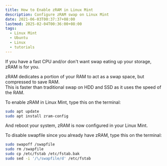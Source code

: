 ```yaml
---
title: How to Enable zRAM in Linux Mint
description: Configure zRAM swap on Linux Mint
date: 2021-06-03T00:37:37+08:00
lastmod: 2025-02-04T00:36:00+08:00
tags:
  - Linux Mint
  - Ubuntu
  - Linux
  - tutorials
---
```

If you have a fast CPU and/or don't want swap eating up your storage, zRAM is for you.

zRAM dedicates a portion of your RAM to act as a swap space, but compressed to save RAM.\
This is faster than traditional swap on HDD and SSD as it uses the speed of the RAM.

To enable zRAM in Linux Mint, type this on the terminal:

```sh
sudo apt update
sudo apt install zram-config
```

And reboot your system, zRAM is now configured in your Linux Mint.

To disable swapfile since you already have zRAM, type this on the terminal:

```sh
sudo swapoff /swapfile
sudo rm /swapfile
sudo cp /etc/fstab /etc/fstab.bak
sudo sed -i '/\/swapfile/d' /etc/fstab
```